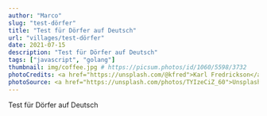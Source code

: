 ```yaml
---
author: "Marco"
slug: "test-dörfer"
title: "Test für Dörfer auf Deutsch"
url: "villages/test-dörfer"
date: 2021-07-15
description: "Test für Dörfer auf Deutsch"
tags: ["javascript", "golang"]
thumbnail: img/coffee.jpg # https://picsum.photos/id/1060/5598/3732
photoCredits: <a href="https://unsplash.com/@kfred">Karl Fredrickson</a>
photoSource: <a href="https://unsplash.com/photos/TYIzeCiZ_60">Unsplash</a>
---
```


Test für Dörfer auf Deutsch
